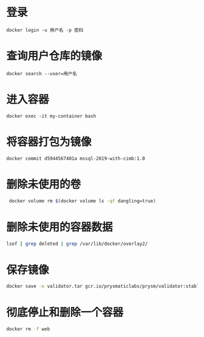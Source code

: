 # 登录

```shell
docker login -u 用户名 -p 密码
```

# 查询用户仓库的镜像

```shell
docker search --user=用户名
```

# 进入容器

```shell
docker exec -it my-container bash
```

# 将容器打包为镜像

```shell
docker commit d5944567401a mssql-2019-with-cimb:1.0
```

# 删除未使用的卷

```sh
 docker volume rm $(docker volume ls -qf dangling=true)
```

# 删除未使用的容器数据

```sh
lsof | grep deleted | grep /var/lib/docker/overlay2/
```

# 保存镜像

```sh
docker save -o validator.tar gcr.io/prysmaticlabs/prysm/validator:stable
```

# 彻底停止和删除一个容器

```sh
docker rm -f web
```

